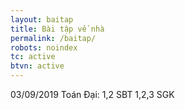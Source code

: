 ```yaml
---
layout: baitap
title: Bài tập về nhà
permalink: /baitap/
robots: noindex
tc: active
btvn: active
---
```

<style>
.navbar-brand{
font-size: 2rem;
}
</style>
03/09/2019
Toán Đại: 1,2 SBT
1,2,3 SGK
